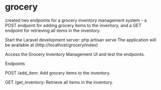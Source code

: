 # grocery
created two endpoints for a grocery inventory management system - a POST endpoint for adding grocery items to the inventory, and a GET endpoint for retrieving all items in the inventory.

Start the Laravel development server:
php artisan serve
The application will be available at (http://localhost/grocery/index)

Access the Grocery Inventory Management UI and test the endpoints.

Endpoints

POST /add_item: Add grocery items to the inventory.

GET /get_inventory: Retrieve all items in the inventory.
